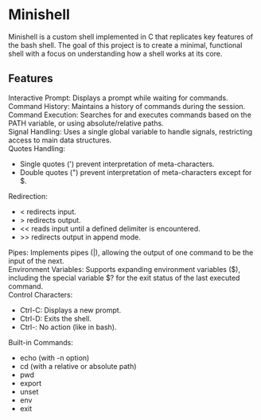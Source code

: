 # Minishell
Minishell is a custom shell implemented in C that replicates key features of the bash shell. The goal of this project is to create a minimal, functional shell with a focus on understanding how a shell works at its core.

## Features

Interactive Prompt: Displays a prompt while waiting for commands.  
Command History: Maintains a history of commands during the session.  
Command Execution: Searches for and executes commands based on the PATH variable, or using absolute/relative paths.  
Signal Handling: Uses a single global variable to handle signals, restricting access to main data structures.  
Quotes Handling:  
- Single quotes (') prevent interpretation of meta-characters.  
- Double quotes (") prevent interpretation of meta-characters except for $.

Redirection:
- < redirects input.
- \> redirects output.
- << reads input until a defined delimiter is encountered.
- \>> redirects output in append mode.

Pipes: Implements pipes (|), allowing the output of one command to be the input of the next.  
Environment Variables: Supports expanding environment variables ($), including the special variable $? for the exit status of the last executed command.  
Control Characters:
- Ctrl-C: Displays a new prompt.
- Ctrl-D: Exits the shell.
- Ctrl-\: No action (like in bash).

Built-in Commands:
- echo (with -n option)  
- cd (with a relative or absolute path)  
- pwd  
- export  
- unset  
- env  
- exit  
